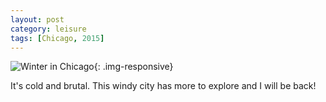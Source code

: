 ```yaml
---
layout: post
category: leisure
tags: [Chicago, 2015]
---
```


![Winter in Chicago](https://user-images.githubusercontent.com/1860126/27253675-56d62902-533e-11e7-9ce6-36927b826ada.jpg){: .img-responsive}

It's cold and brutal. This windy city has more to explore and I will be back!